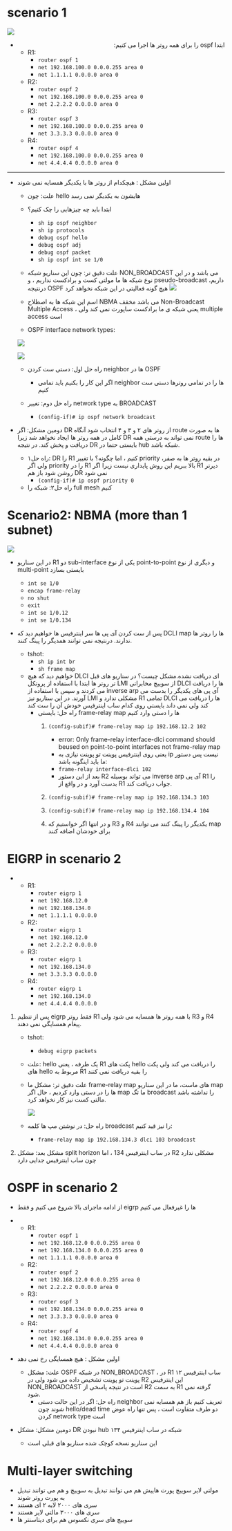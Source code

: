 # scenario 1
![](../_resources/swappy-20220711-064056.png)

- <div dir="auto" align="right" style="text-align: right"> ابتدا ospf را برای همه روتر ها اجرا می کنیم:</div>

	+ R1:
		* `router ospf 1`
		* `net 192.168.100.0 0.0.0.255 area 0`
		* `net 1.1.1.1 0.0.0.0 area 0`
	+ R2:
		* `router ospf 2`
		* `net 192.168.100.0 0.0.0.255 area 0`
		* `net 2.2.2.2 0.0.0.0 area 0`
	+ R3:
		* `router ospf 3`
		* `net 192.168.100.0 0.0.0.255 area 0`
		* `net 3.3.3.3 0.0.0.0 area 0`
	+ R4:
		* `router ospf 4`
		* `net 192.168.100.0 0.0.0.255 area 0`
		* `net 4.4.4.4 0.0.0.0 area 0`
---
- اولین مشکل : هیچکدام از روتر ها با یکدیگر همسایه نمی شوند
	+ علت: چون hello هایشون به یکدیگر نمی رسد
	+ ابتدا باید چه چیزهایی را چک کنیم؟
		* `sh ip ospf neighbor`
		* `sh ip protocols`
		* `debug ospf hello`
		* `debug ospf adj`
		* `debug ospf packet`
		* `sh ip ospf int se 1/0`
	+ علت دقیق تر: چون این سناریو شبکه NON_BROADCAST می باشد و در این نوع شبکه ها ما مولتی کست و برادکست نداریم ، و pseudo-broadcast داریم، درنتیجه OSPF هیچ گونه فعالیتی در این شبکه نخواهد کرد
![](../_resources/swappy-20220711-145725.png)

	+ اسم این شبکه ها به اصطلاح NBMA می باشد مخفف Non-Broadcast Multiple Access ، یعنی شبکه ی ما برادکست ساپورت نمی کند ولی multiple access است
	
	- OSPF interface network types:

	![](../_resources/swappy-20220711-150913.png)

	![](../_resources/8486-OSPF_network_type.png)

	- راه حل اول: دستی ست کردن neighbor ها در OSPF
		+ اگر این کار را بکنیم باید تمامی neighbor ها را در تمامی روترها دستی ست کنیم

	
	- راه حل دوم: تغییر network type به BROADCAST
		+ `(config-if)# ip ospf network broadcast`
		
- دومین مشکل: اگر DR از روتر های ۲ و ۳ و ۴ انتخاب شود آنگاه route ها به صورت کامل در همه روتر ها ایجاد نخواهد شد زیرا DR نمی تواند به درستی همه route ها را دریافت و پخش کند. در نتیجه DR بایستی حتما در hub شبکه باشد.
	+ راه حل۱: DR را R1 کنیم ، اما چگونه؟ با تغییر priority در بقیه روتر ها به صفر، ولی اگر priority را در R1 بالا ببریم این روش پایداری نیست زیرا اگر R1 دیرتر روشن شود باز هم DR نمی شود
		* `(config-if)# ip ospf priority 0`
	+ راه حل۲: شبکه را full mesh کنیم
	

# Scenario2: NBMA (more than 1 subnet)
![](../_resources/swappy-20220711-160536.png)

- در این سناریو R1 دو sub-interface یکی از نوع point-to-point و دیگری از نوع multi-point بایستی بسازد
	+ `int se 1/0`
	+ `encap frame-relay`
	+ `no shut`
	+ `exit`
	+ `int se 1/0.12`
	+ `int se 1/0.134`

- پس از ست کردن آی پی ها سر اینترفیس ها خواهیم دید که DCLI map ها را روتر ها ندارند. درنتیجه نمی توانند همدیگر را پینگ کنند.
	+ tshot:
		* `sh ip int br`
		* `sh frame map`
		
	- خواهیم دید که هیچ DLCI ای دریافت نشده.مشکل چیست؟ در سناریو های قبل تر روتر ها ابتدا با استفاده از پروتکل LMI از سوییچ مخابراتی DLCI ها را دریافت می کردند و سپس با استفاده از inverse arp آی پی های یکدیگر را بدست می آورند. در این سناریو نیز LMI مشکلی ندارد و R1 تمامی DLCI ها را دریافت می کند ولی نمی داند بایستی روی کدام ساب اینترفیس خودش آن را ست کند
		+ راه حل: بایستی frame-relay map ها را دستی وارد کنیم
			1. `(config-subif)# frame-relay map ip 192.168.12.2 102`
				- error:  Only frame-relay interface-dlci command should beused on point-to-point interfaces not frame-relay map
				- یعنی روی اینترفیس پوینت تو پوینت نیازی به ip نیست پس دستور ما باید اینگونه باشد:
				- `frame-relay interface-dlci 102`
				- بعد از این دستور R2 می تواند بوسیله inverse arp آی پی R1 را بدست آورد و در واقع از R1 جواب دریافت کند.
			2. `(config-subif)# frame-relay map ip 192.168.134.3 103`
			3. `(config-subif)# frame-relay map ip 192.168.134.4 104`
			
			4. و در انتها اگر خواستیم که R3 و R4 یکدیگر را پینگ کنند می توانند map برای خودشان اضافه کنند

# EIGRP in scenario 2
-
	+ R1:
		* `router eigrp 1`
		* `net 192.168.12.0`
		* `net 192.168.134.0`
		* `net 1.1.1.1 0.0.0.0`
	+ R2:
		* `router eigrp 1`
		* `net 192.168.12.0`
		* `net 2.2.2.2 0.0.0.0`
	+ R3:
		* `router eigrp 1`
		* `net 192.168.134.0`
		* `net 3.3.3.3 0.0.0.0`
	+ R4:
		* `router eigrp 1`
		* `net 192.168.134.0`
		* `net 4.4.4.4 0.0.0.0`
		
1. پس از تنظیم eigrp فقط روتر R1 با همه روتر ها همسایه می شود ولی R3 و R4 پیغام همسایگی نمی دهند.
	+ tshot:
		* `debug eigrp packets`
		
	+ علت: hello یک طرفه ، یعنی R1 پکت های hello را دریافت می کند ولی پکت های hello مربوط به R1 را بقیه دریافت نمی کنند
	+ علت دقیق تر: مشکل ما frame-relay map های ماست، ما در این سناریو map ها را در دستی وارد کردیم ، حال اگر map ما تگ broadcast را نداشته باشد مالتی کست نیز کار نخواهد کرد.
	
		![](../_resources/swappy-20220711-192607.png)

	+ راه حل: در نوشتن مپ ها کلمه broadcast را نیز قید کنیم:
		* `frame-relay map ip 192.168.134.3 dlci 103 broadcast`
		

2. مشکل بعد:‌ مشکل split horizon در ساب اینترفیس 134 ، اما R2 مشکلی ندارد چون ساب اینترفیس جدایی دارد


# OSPF in scenario 2
- از ادامه ماجرای بالا شروع می کنیم و فقط eigrp ها را غیرفعال می کنیم
-
	+ R1:
		* `router ospf 1`
		* `net 192.168.12.0 0.0.0.255 area 0`
		* `net 192.168.134.0 0.0.0.255 area 0`
		* `net 1.1.1.1 0.0.0.0 area 0`
	+ R2:
		* `router ospf 2`
		* `net 192.168.12.0 0.0.0.255 area 0`
		* `net 2.2.2.2 0.0.0.0 area 0`
	+ R3:
		* `router ospf 3`
		* `net 192.168.134.0 0.0.0.255 area 0`
		* `net 3.3.3.3 0.0.0.0 area 0`
	+ R4:
		* `router ospf 4`
		* `net 192.168.134.0 0.0.0.255 area 0`
		* `net 4.4.4.4 0.0.0.0 area 0`
		
- اولین مشکل : هیچ همسایگی رخ نمی دهد
	+ علت: مشکل OSPF در شبکه NON_BROADCAST ، در R1 ساب اینترفیس ۱۲ پوینت تو پوینت تشخیص داده می شود ولی در R2 این اینترفیس NON_BROADCAST است در نتیجه پاسخی از R2 به سمت R1 گرفته نمی شود.
		* راه حل: اگر در این حالت دستی neighbor تعریف کنیم باز هم همسایه نمی شوند چون hello/dead time دو طرف متفاوت است ، پس تنها راه عوض کردن network type است
		
- دومین مشکل: مشکل DR نبودن hub شبکه در ساب اینترفیس ۱۳۴
	+ این سناریو نسخه کوچک شده سناریو های قبلی است
	

# Multi-layer switching
- مولتی لایر سوییچ پورت هاییش هم می توانند تبدیل به سوییچ و هم می توانند تبدیل به پورت روتر شوند
- سری های ۲۰۰۰ لایه ۲ ای هستند
- سری های ۳۰۰۰ مالتی لایر هستند
- سوییچ های سری نکسوس هم برای دیتاسنتر ها